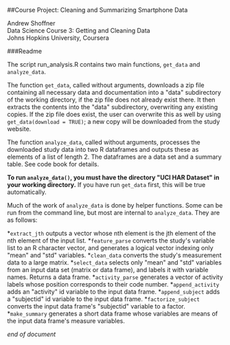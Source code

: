 ##Course Project: Cleaning and Summarizing Smartphone Data

Andrew Shoffner  
Data Science Course 3: Getting and Cleaning Data  
Johns Hopkins University, Coursera  

###Readme

 
The script run_analysis.R contains two main functions, `get_data` and `analyze_data`.
 
The function `get_data`, called without arguments, downloads a zip file containing all necessary data and documentation into a "data" subdirectory of the working directory, if the zip file does not already exist there. It then extracts the contents into the "data" subdirectory, overwriting any existing copies. If the zip file does exist, the user can overwrite this as well by using `get_data(download = TRUE)`; a new copy will be downloaded from the study website. 
 
The function `analyze_data`, called without arguments, processes the downloaded study data into two R dataframes and outputs these as elements of a list of length 2. The dataframes are a data set and a summary table. See code book for details.

**To run `analyze_data()`, you must have the directory "UCI HAR Dataset" in your working directory.** If you have run `get_data` first, this will be true automatically.

Much of the work of `analyze_data` is done by helper functions. Some can be run from the command line, but most are internal to `analyze_data`. They are as follows:


*`extract_jth` outputs a vector whose nth element is the jth element of the nth element of the input list.
*`feature_parse` converts the study's variable list to an R character vector, and generates a logical vector indexing only "mean" and "std" variables.
*`clean_data` converts the study's measurement data to a large matrix.
*`select_data` selects only "mean" and "std" variables from an input data set (matrix or data frame), and labels it with variable names. Returns a data frame.
*`activity_parse` generates a vector of activity labels whose position corresponds to their code number.
*`append_activity` adds an "activity" id variable to the input data frame.
*`append_subject` adds a "subjectid" id variable to the input data frame.
*`factorize_subject` converts the input data frame's "subjectid" variable to a factor.
*`make_summary` generates a short data frame whose variables are means of the input data frame's measure variables.

*end of document*
